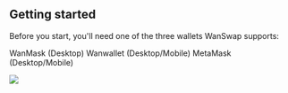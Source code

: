 ## Getting started

Before you start, you'll need one of the three wallets WanSwap supports:

WanMask (Desktop)
Wanwallet (Desktop/Mobile)
MetaMask (Desktop/Mobile)



![](https://cdn-images-1.medium.com/max/3782/1*qGMpCA6W5rPja06-8iH0zw.png)